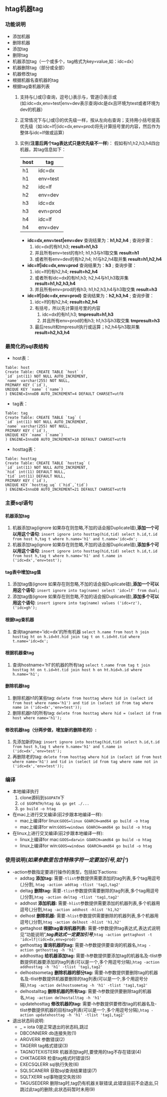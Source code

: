 ## htag机器tag
### 功能说明
* 添加机器
* 删除机器
* 添加tag
* 删除tag
* 机器添加tag（一个或多个，tag格式为key=value,如：idc=dx）
* 机器删除tag（部分或全部）
* 机器修改tag
* 根据机器名查机器的tag
* 根据tag查机器列表
  1. 支持与(,)或(|)查询，逗号(,)表示与，管道(|)表示或(如:idc=dx,env=test|env=dev表示查询idc是dx且环境为test或者环境为dev的机器）
  2. 正常情况下与(,)或(|)的优先级一样，按从左向右查询；支持用小括号提高优先级（如:idc=lf|(idc=dx,env=prod)将先计算括号里的内容，然后作为整体与idc=lf做或运算）
  3. 实例(**注意后两个tag表达式只是优先级不一样**)：
     假如有h1,h2,h3,h4四台机器，其tag信息如下：
     

     | host | tag |
     | --- | --- |
     | h1 | idc=dx |
     | h1 | env=test |
     | h2 | idc=lf |
     | h2 | env=dev |
     | h3 | idc=dx |
     | h3 | evn=prod |
     | h4 | idc=lf |
     | h4 | env=dev |  



     * **idc=dx,env=test|env=dev** 查询结果为：**h1,h2,h4** ; 查询步骤：
       1. idc=dx的有h1,h3; **result=h1,h3**
       2. 并且所有env=test的有h1; h1,h3与h1取交集 **result=h1**
       3. 或者所有env=dev的有h2,h4; h1与h2,h4取并集 **result=h1,h2,h4**
     * **idc=lf|idc=dx,env=prod** 查询结果为：**h3** ; 查询步骤：
       1. idc=lf的有h2,h4; **result=h2,h4**
       2. 或者所有idc=dx的有h1,h3; h2,h4与h1,h3取并集 **result=h1,h2,h3,h4**
       3. 并且所有env=prod的有h3; h1,h2,h3,h4与h3取交集 **result=h3**
     * **idc=lf|(idc=dx,env=prod)** 查询结果为：**h2,h3,h4** ; 查询步骤：
       1. idc=lf的有h2,h4; **result=h2,h4**
       2. 有括号，所以先计算括号里的内容
          1. idc=dx的有h1,h3; **tmpresult=h1,h3**
          2. 并且所有env=prod的有h3; h1,h3与h3取交集 **tmpresult=h3**
       3. 最后result和tmpresult执行或运算；h2,h4与h3取并集 **result=h2,h3,h4**

### 最简化的sql表结构
* host表：
```
Table: host
Create Table: CREATE TABLE `host` (
`id` int(11) NOT NULL AUTO_INCREMENT,
`name` varchar(255) NOT NULL,
PRIMARY KEY (`id`),
UNIQUE KEY `name` (`name`)
) ENGINE=InnoDB AUTO_INCREMENT=4 DEFAULT CHARSET=utf8
```
* tag表：
```
Table: tag
Create Table: CREATE TABLE `tag` (
`id` int(11) NOT NULL AUTO_INCREMENT,
`name` varchar(255) NOT NULL,
PRIMARY KEY (`id`),
UNIQUE KEY `name` (`name`)
) ENGINE=InnoDB AUTO_INCREMENT=10 DEFAULT CHARSET=utf8
```
* hosttag表：
```
Table: hosttag
Create Table: CREATE TABLE `hosttag` (
`id` int(11) NOT NULL AUTO_INCREMENT,
`hid` int(11) DEFAULT NULL,
`tid` int(11) DEFAULT NULL,
PRIMARY KEY (`id`),
UNIQUE KEY `hosttag_uq` (`hid`,`tid`)
) ENGINE=InnoDB AUTO_INCREMENT=21 DEFAULT CHARSET=utf8
```
### 主要sql语句
#### 机器添加tag
1. 机器添加tag(ignore 如果存在则忽略,不加的话会报Duplicate错),**添加一个可以用这个语句**:
`insert ignore into hosttag(hid,tid) select h.id,t.id from host h,tag t where h.name='h1' and t.name='idc=dx';`
2. 机器添加tag(ignore 如果存在则忽略,不加的话会报Duplicate错),**添加多个可以用这个语句**:
`insert ignore into hosttag(hid,tid) select h.id,t.id from host h,tag t where h.name='h1' and t.name in ('idc=dx','env=test');`
#### tag表中增加tag值
1. 添加tag值(ignore 如果存在则忽略,不加的话会报Duplicate错),**添加一个可以用这个语句**:
`insert ignore into tag(name) select 'idc=lf' from dual;`
2. 添加tag值(ignore 如果存在则忽略,不加的话会报Duplicate错),**添加多个可以用这个语句**:
`insert ignore into tag(name) values ('idc=rz'),('idc=gh');`
#### 根据tag查机器
1. 查询tagname='idc=dx'的所有机器
`select h.name from host h join hosttag ht on h.id=ht.hid join tag t on t.id=ht.tid where t.name='idc=dx';`
#### 根据机器查tag
1. 查询hostname='h1'的机器的所有tag
`select t.name from tag t join hosttag ht on t.id=ht.tid join host h on ht.hid=h.id where h.name='h1';`
#### 删除机器tag
1. 删除机器h1的某些tag:
`delete from hosttag where hid in (select id from host where name='h1') and tid in (select id from tag where name in ('idc=dx','env=test'));`
2. 删除机器h1的所有tag:
`delete from hosttag where hid = (select id from host where name='h1');`
#### 修改机器tag（分两步做，增加新的删除老的）:
1. 先添加新的tag:
`insert ignore into hosttag(hid,tid) select h.id,t.id from host h,tag t where h.name='h1' and t.name in ('idc=dx','env=test');`
2. 再删除老的tag:
`delete from hosttag where hid in (select id from host where name='h1') and tid in (select id from tag where name not in ('idc=dx','env=test'));`
### 编译
* 本地编译执行
  1. clone源码到`$GOPATH`下
  2. `cd $GOPATH/htag && go get ./...`
  3. `go build -o htag`
* 在mac上进行交叉编译(前2步跟本地编译一样):
  * mac上编译for linux:`GOOS=linux GOARCH=amd64 go build -o htag`
  * mac上编译for win:`GOOS=windows GOARCH=amd64 go build -o htag`
* 在linux上进行交叉编译(前2步跟本地编译一样):
  * linux上编译for mac:`GOOS=darwin GOARCH=amd64 go build -o htag`
  * linux上编译for win:`GOOS=windows GOARCH=amd64 go build -o htag`
### 使用说明(*如果参数里包含特殊字符一定要加引号,如'|'*)
* -action参数指定要进行操作的类型，包括如下actions:
  * addtag
  **添加tag:** 需要`-tlist`参数提供需要添加的tag列表,多个tag用逗号(,)分割, `htag -action addtag -tlist 'tag1,tag2'`
  * deltag
  **删除tag:** 需要`-tlist`参数提供需要删除的tag列表,多个tag用逗号(,)分割,`htag -action deltag -tlist 'tag1,tag2'`
  * addhost
  **添加机器:** 需要`-hlist`参数提供需要添加的机器列表,多个机器用逗号(,)分割,`htag -action addhost -hlist 'h1,h2'`
  * delhost
  **删除机器:** 需要`-hlist`参数提供需要删除的机器列表,多个机器用逗号(,)分割,`htag -action delhost -hlist 'h1,h2'`
  * gettaghost
  **根据tag查询机器列表:** 需要-t参数提供tag表达式,表达式说明见“功能说明”,***tag表达式一定要加引号***,`htag -action gettaghost -t 'idc=lf|(idc=dx,env=prod)'`
  * gethosttag
  **查询机器的tag:** 需要-h参数提供要查询的机器名,`htag -action gethosttag -h 'h1'`
  * addhosttag
  **给机器添加tag:** 需要-h参数提供要添加tag的机器名及-tlist参数提供机器要添加的tag列表(可以是一个,多个用逗号分隔),`htag -action addhosttag -h 'h1' -tlist 'tag1,tag2'`
  * delhostsometag
  **删除机器的部分tag:** 需要-h参数提供要删除tag的机器名及-tlist参数提供机器要删除的tag列表(可以是一个,多个用逗号分隔),`htag -action delhostsometag -h 'h1' -tlist 'tag1,tag2'`
  * delhostalltag
  **删除机器的所有tag:** 需要-h参数提供要删除tag的机器名,`htag -action delhostalltag -h 'h1'`
  * updatehosttag
  **修改机器的tag:** 需要-h参数提供要修改tag的机器名及-tlist参数提供机器的目标tag列表(可以是一个,多个用逗号分隔),`htag -action updatehosttag -h 'h1' -tlist 'tag1,tag2'`
* 退出状态码说明:
  *  _ = iota                   0是正常退出的状态码,跳过
  *  DBCONNERR                  db连接失败(1)
  *  ARGVERR                    参数错误(2)
  *  TAGERR                     tag格式错误(3)
  *  TAGNOTEXISTERR             机器添加tag时,要使用的tag不存在错误(4)
  *  CHKTAGERR                  检查tag格式时错误(5)
  *  EXECSQLERR                 sql执行失败(6)
  *  SQLSCANERR                 获取sql查询结果错误(7)
  *  SQLTXERR                   sql事物提交失败(8)
  *  TAGUSEDERR                 删除tag时,tag仍有机器关联错误,此错误目前不会退出,只跳过此tag的删除;此状态码暂时未用(9)
